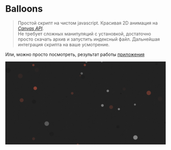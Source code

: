 # Balloons

> Простой скрипт на чистом javascript. Красивая 2D анимация на
_[Canvas API](https://developer.mozilla.org/en-US/docs/Web/API/Canvas_API)_.  
Не требует сложных манипуляций с установкой, достаточно просто скачать архив и запустить индексный файл.
Дальнейшая интеграция скрипта на ваше усмотрение.


Или, можно просто посмотреть, результат работы [приложения](https://alekstar79.github.io/balloons)

![review](https://github.com/alekstar79/balloons/blob/main/assets/review.gif "Balloons Animation")
